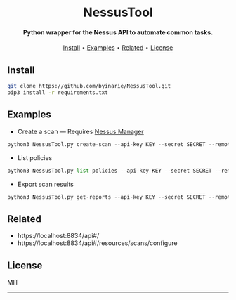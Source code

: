 
<h1 align="center">
  <br>
NessusTool
  <br>
</h1>

<h4 align="center">Python wrapper for the Nessus API to automate common tasks.</h4>

<p align="center">
  <a href="#install">Install</a> •
  <a href="#examples">Examples</a> •
  <a href="#related">Related</a> •
  <a href="#license">License</a>
</p>

## Install
```bash
git clone https://github.com/byinarie/NessusTool.git
pip3 install -r requirements.txt 
```

## Examples

* Create a scan — Requires [Nessus Manager](https://www.tenable.com/sites/drupal.dmz.tenablesecurity.com/files/datasheets/NessusManager-(DS)-EN-v4_0.pdf)
```python
python3 NessusTool.py create-scan --api-key KEY --secret SECRET --remote-host HOSTNAME
```
* List policies
```python
python3 NessusTool.py list-policies --api-key KEY --secret SECRET --remote-host HOSTNAME
```
* Export scan results
```python
python3 NessusTool.py get-reports --api-key KEY --secret SECRET --remote-host HOSTNAME
```
## Related 
* https://localhost:8834/api#/
* https://localhost:8834/api#/resources/scans/configure
## License

MIT

---

